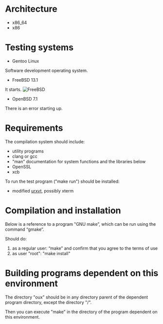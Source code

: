 # Architecture

* x86_64
* x86

# Testing systems

* Gentoo Linux

Software development operating system.

* FreeBSD 13.1

It starts.
![FreeBSD](pictures/FreeBSD.png)

* OpenBSD 7.1

There is an error starting up.

# Requirements

The compilation system should include:
* utility programs
* clang or gcc
* "man" documentation for system functions and the libraries below
* OpenSSL
* xcb

To run the test program ("make run") should be installed:
* modified [urxvt](https://github.com/overcq/rxvt-unicode), possibly xterm

# Compilation and installation

Below is a reference to a program ‟GNU make”, which can be run using the command “gmake”.

Should do:
1. as a regular user: “make” and confirm that you agree to the terms of use
2. as user "root": "make install"

# Building programs dependent on this environment

The directory "oux" should be in any directory parent of the dependent program directory, except the directory "/".

Then you can execute "make" in the directory of the program dependent on this environment.

